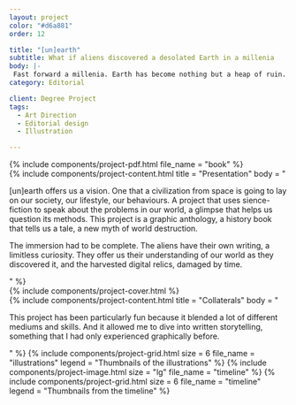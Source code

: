 ```yaml
---
layout: project
color: "#d6a881"
order: 12

title: "[un]earth"
subtitle: What if aliens discovered a desolated Earth in a millenia
body: |-
 Fast forward a millenia. Earth has become nothing but a heap of ruin. A world forgotten in time and space… Almost. Coming from the outer limits of the cosmos, a race discovers our planet. Seeing it desolate, with no explanation why, they start to dig the surface, excavating the past.
category: Editorial

client: Degree Project
tags:
  - Art Direction
  - Editorial design
  - Illustration

---
```


<div class="section">
  <div class="section__container">
    {% include components/project-pdf.html 
      file_name = "book"
    %}
  </div>
</div>

<div class="section">
  <div class="section__container">
    {% include components/project-content.html
      title = "Presentation"
      body = "
        <p>[un]earth offers us a vision. One that a civilization from space is going to lay on our society, our lifestyle, our behaviours. A project that uses sience-fiction to speak about the problems in our world, a glimpse that helps us question its methods. This project is a graphic anthology, a history book that tells us a tale, a new myth of world destruction.</p>
        <p>The immersion had to be complete. The aliens have their own writing, a limitless curiosity. They offer us their understanding of our world as they discovered it, and the harvested digital relics, damaged by time.</p>
      "
    %}
  </div>
</div>

<div class="section section--fullWidth">
  <div class="section__container">
    {% include components/project-cover.html %}
  </div>
</div>

<div class="section">
  <div class="section__container">
    {% include components/project-content.html
      title = "Collaterals"
      body = "
        <p>This project has been particularly fun because it blended a lot of different mediums and skills. And it allowed me to dive into written storytelling, something that I had only experienced graphically before.</p>
      "
    %}
    {% include components/project-grid.html
      size = 6
      file_name = "illustrations"
      legend = "Thumbnails of the illustrations"
    %}
    {% include components/project-image.html 
      size = "lg"
      file_name = "timeline"
    %}
    {% include components/project-grid.html
      size = 6
      file_name = "timeline"
      legend = "Thumbnails from the timeline"
    %}
  </div>
</div>
